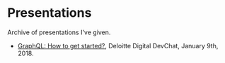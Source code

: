 # Presentations

Archive of presentations I've given.

- [GraphQL: How to get started?](http://remcorakers.nl/graphql-how-to-get-started), Deloitte Digital DevChat, January 9th, 2018.
